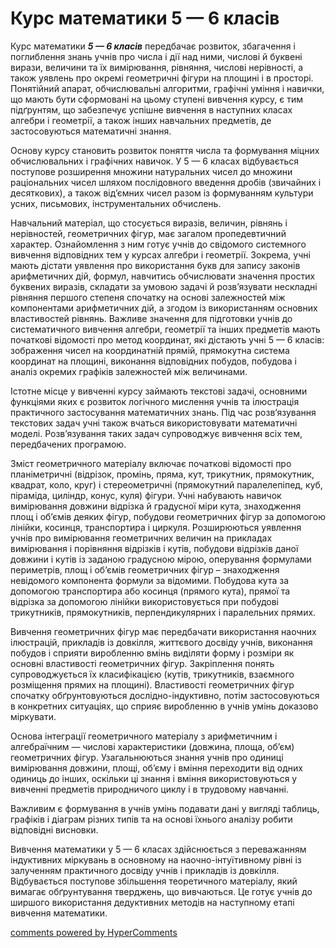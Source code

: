 <div id="hypercomments_widget" class="js-hypercomments-widget invisible"></div>

Курс математики 5 — 6 класів
=============================================

Курс математики <b><i>5 — 6 класів</i></b> передбачає розвиток, збагачення і поглиблення знань учнів про числа і дії над ними, числові й буквені вирази, величини та їх вимірювання, рівняння, числові нерівності, а також уявлень про окремі геометричні фігури на площині і в просторі. Понятійний апарат, обчислювальні алгоритми, графічні уміння і навички, що мають бути сформовані на цьому ступені вивчення курсу, є тим підґрунтям, що забезпечує успішне вивчення в наступних класах алгебри і геометрії, а також інших навчальних предметів, де застосовуються математичні знання.

Основу курсу становить розвиток поняття числа та формування міцних обчислювальних і графічних навичок. У 5 — 6 класах відбувається поступове розширення множини натуральних чисел до множини раціональних чисел шляхом послідовного введення дробів (звичайних і десяткових), а також від’ємних чисел разом із формуванням культури усних, письмових, інструментальних обчислень.

Навчальний матеріал, що стосується виразів, величин, рівнянь і нерівностей, геометричних фігур, має загалом пропедевтичний характер. Ознайомлення з ним готує учнів до свідомого системного вивчення відповідних тем у курсах алгебри і геометрії. Зокрема, учні мають дістати уявлення про використання букв для запису законів арифметичних дій, формул, навчитись обчислювати значення простих буквених виразів, складати за умовою задачі й розв’язувати нескладні рівняння першого степеня спочатку на основі залежностей між компонентами арифметичних дій, а згодом із використанням основних властивостей рівнянь. Важливе значення для підготовки учнів до систематичного вивчення алгебри, геометрії та інших предметів мають початкові відомості про метод координат, які дістають учні 5 — 6 класів: зображення чисел на координатній прямій, прямокутна система координат на площині, виконання відповідних побудов, побудова і аналіз окремих графіків залежностей між величинами.

Істотне місце у вивченні курсу займають текстові задачі, основними функціями яких є розвиток логічного мислення учнів та ілюстрація практичного застосування математичних знань. Під час розв’язування текстових задач учні також вчаться використовувати математичні моделі. Розв’язування таких задач супроводжує вивчення всіх тем, передбачених програмою.

Зміст геометричного матеріалу включає початкові відомості про планіметричні (відрізок, промінь, пряма, кут, трикутник, прямокутник, квадрат, коло, круг) і стереометричні (прямокутний паралелепіпед, куб, піраміда, циліндр, конус, куля) фігури. Учні набувають навичок вимірювання довжини відрізка й градусної міри кута, знаходження площ і об’ємів деяких фігур, побудови геометричних фігур за допомогою лінійки, косинця, транспортира і циркуля. Розширюються уявлення учнів про вимірювання геометричних величин на прикладах вимірювання і порівняння відрізків і кутів, побудови відрізків даної довжини і кутів із заданою градусною мірою, оперування формулами периметрів, площ і об’ємів геометричних фігур – знаходження невідомого компонента формули за відомими. Побудова кута за допомогою транспортира або косинця (прямого кута), прямої та відрізка за допомогою лінійки використовується при побудові трикутників, прямокутників, перпендикулярних і паралельних прямих.

Вивчення геометричних фігур має передбачати використання наочних ілюстрацій, прикладів із довкілля, життєвого досвіду учнів, виконання побудов і сприяти виробленню вмінь виділяти форму і розміри як основні властивості геометричних фігур. Закріплення понять супроводжується їх класифікацією (кутів, трикутників, взаємного розміщення прямих на площині). Властивості геометричних фігур спочатку обґрунтовуються дослідно-індуктивно, потім застосовуються в конкретних ситуаціях, що сприяє виробленню в учнів умінь доказово міркувати.

Основа інтеграції геометричного матеріалу з арифметичним і алгебраїчним — числові характеристики (довжина, площа, об’єм) геометричних фігур. Узагальнюються знання учнів про одиниці вимірювання довжини, площі, об’єму і вміння переходити від одних одиниць до інших, оскільки ці знання і вміння використовуються у вивченні предметів природничого циклу і в трудовому навчанні.

Важливим є формування в учнів умінь подавати дані у вигляді таблиць, графіків і діаграм різних типів та на основі їхнього аналізу робити відповідні висновки.

Вивчення математики у 5 — 6 класах здійснюється з переважанням індуктивних міркувань в основному на наочно-інтуїтивному рівні із залученням практичного досвіду учнів і прикладів із довкілля. Відбувається поступове збільшення теоретичного матеріалу, який вимагає обґрунтування тверджень, що вивчаються. Це готує учнів до ширшого використання дедуктивних методів на наступному етапі вивчення математики.


<div class="js-hypercomments-container">
<a href="http://hypercomments.com" class="hc-link" title="comments widget">comments powered by HyperComments</a>
</div>